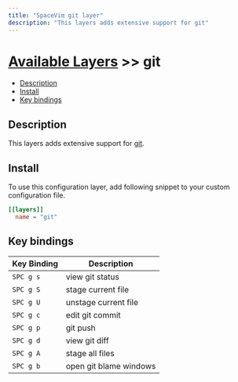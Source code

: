 ```yaml
---
title: "SpaceVim git layer"
description: "This layers adds extensive support for git"
---
```


# [Available Layers](../) >> git

<!-- vim-markdown-toc GFM -->

- [Description](#description)
- [Install](#install)
- [Key bindings](#key-bindings)

<!-- vim-markdown-toc -->

## Description

This layers adds extensive support for [git](http://git-scm.com/).

## Install

To use this configuration layer, add following snippet to your custom configuration file.

```toml
[[layers]]
  name = "git"
```

## Key bindings

| Key Binding | Description            |
| ----------- | ---------------------- |
| `SPC g s`   | view git status        |
| `SPC g S`   | stage current file     |
| `SPC g U`   | unstage current file   |
| `SPC g c`   | edit git commit        |
| `SPC g p`   | git push               |
| `SPC g d`   | view git diff          |
| `SPC g A`   | stage all files        |
| `SPC g b`   | open git blame windows |
